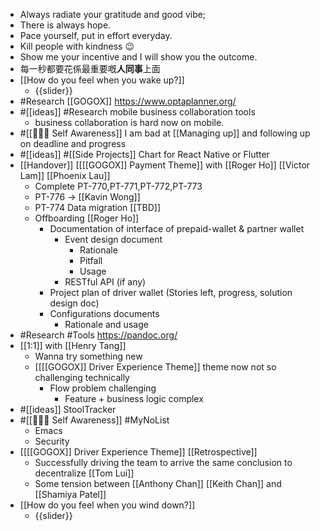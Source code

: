 - Always radiate your gratitude and good vibe;
- There is always hope.
- Pace yourself, put in effort everyday.
- Kill people with kindness 😉
- Show me your incentive and I will show you the outcome.
- 每一秒都要花係最重要嘅**人同事**上面
- [[How do you feel when you wake up?]]
    - {{slider}}
- #Research [[GOGOX]] https://www.optaplanner.org/
- #[[ideas]] #Research mobile business collaboration tools
    - business collaboration is hard now on mobile.
- #[[🧘🏻‍♂️ Self Awareness]] I am bad at [[Managing up]] and following up on deadline and progress
- #[[ideas]] #[[Side Projects]] Chart for React Native or Flutter
- [[Handover]] [[[[GOGOX]] Payment Theme]] with [[Roger Ho]] [[Victor Lam]] [[Phoenix Lau]]
    - Complete PT-770,PT-771,PT-772,PT-773
    - PT-776 -> [[Kavin Wong]]
    - PT-774 Data migration [[TBD]]
    - Offboarding [[Roger Ho]]
        - Documentation of interface of prepaid-wallet & partner wallet
            - Event design document
                - Rationale
                - Pitfall
                - Usage
            - RESTful API (if any)
        - Project plan of driver wallet (Stories left, progress, solution design doc)
        - Configurations documents
            - Rationale and usage
- #Research #Tools https://pandoc.org/
- [[1:1]] with [[Henry Tang]]
    - Wanna try something new
    - [[[[GOGOX]] Driver Experience Theme]] theme now not so challenging technically
        - Flow problem challenging
            - Feature + business logic complex
- #[[ideas]] StoolTracker
- #[[🧘🏻‍♂️ Self Awareness]] #MyNoList
    - Emacs
    - Security
- [[[[GOGOX]] Driver Experience Theme]] [[Retrospective]]
    - Successfully driving the team to arrive the same conclusion to decentralize [[Tom Lui]]
    - Some tension between [[Anthony Chan]] [[Keith Chan]] and [[Shamiya Patel]]
- [[How do you feel when you wind down?]]
    - {{slider}}

